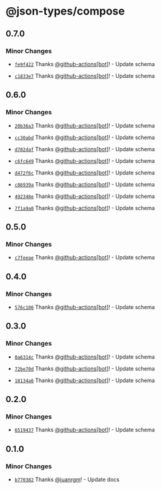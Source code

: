 # @json-types/compose

## 0.7.0

### Minor Changes

- [`fe9f422`](https://github.com/swordev/json-types/commit/fe9f422dc910673fcbd583061f3f58e95e83416e) Thanks [@github-actions[bot]](https://github.com/github-actions%5Bbot%5D)! - Update schema

- [`c1833e7`](https://github.com/swordev/json-types/commit/c1833e75450c476950fb16c5f44b227023b55bd5) Thanks [@github-actions[bot]](https://github.com/github-actions%5Bbot%5D)! - Update schema

## 0.6.0

### Minor Changes

- [`20b36a3`](https://github.com/swordev/json-types/commit/20b36a3b6da805924f7b836001ab5965f8be62d9) Thanks [@github-actions[bot]](https://github.com/github-actions%5Bbot%5D)! - Update schema

- [`cc30abd`](https://github.com/swordev/json-types/commit/cc30abdf35a865a208c59831ed0949be5aff4557) Thanks [@github-actions[bot]](https://github.com/github-actions%5Bbot%5D)! - Update schema

- [`d702daf`](https://github.com/swordev/json-types/commit/d702daf93e5bbee720045b841356fbcc77e859a2) Thanks [@github-actions[bot]](https://github.com/github-actions%5Bbot%5D)! - Update schema

- [`c6fc649`](https://github.com/swordev/json-types/commit/c6fc6495ff52032c93aaf3dd04bc8c90fd6a618a) Thanks [@github-actions[bot]](https://github.com/github-actions%5Bbot%5D)! - Update schema

- [`d472f6c`](https://github.com/swordev/json-types/commit/d472f6c534da42c9d474847f690b5866c7f335b4) Thanks [@github-actions[bot]](https://github.com/github-actions%5Bbot%5D)! - Update schema

- [`c86939a`](https://github.com/swordev/json-types/commit/c86939acfbb5740af45146501ad3876e4a65cc78) Thanks [@github-actions[bot]](https://github.com/github-actions%5Bbot%5D)! - Update schema

- [`492348e`](https://github.com/swordev/json-types/commit/492348e479a5f74ffef4b013eb83209ba3ad1c93) Thanks [@github-actions[bot]](https://github.com/github-actions%5Bbot%5D)! - Update schema

- [`7f1a9a0`](https://github.com/swordev/json-types/commit/7f1a9a041b41133d3cf6c4e2394e463945da927f) Thanks [@github-actions[bot]](https://github.com/github-actions%5Bbot%5D)! - Update schema

## 0.5.0

### Minor Changes

- [`c7feeae`](https://github.com/swordev/json-types/commit/c7feeaea2186b689d82697c8bdc04231e028847d) Thanks [@github-actions[bot]](https://github.com/github-actions%5Bbot%5D)! - Update schema

## 0.4.0

### Minor Changes

- [`576c106`](https://github.com/swordev/json-types/commit/576c106a2d7a1fe82988ce3066c7872c8f4744cc) Thanks [@github-actions[bot]](https://github.com/github-actions%5Bbot%5D)! - Update schema

## 0.3.0

### Minor Changes

- [`0a6314c`](https://github.com/swordev/json-types/commit/0a6314cd3f4e4857a1cc3e483ace08ca1edabe82) Thanks [@github-actions[bot]](https://github.com/github-actions%5Bbot%5D)! - Update schema

- [`72be70d`](https://github.com/swordev/json-types/commit/72be70db41fe0424a8b9f2364e4623d43487427b) Thanks [@github-actions[bot]](https://github.com/github-actions%5Bbot%5D)! - Update schema

- [`18134a6`](https://github.com/swordev/json-types/commit/18134a6bc6c9dcae9f110b3abc8516f38704f641) Thanks [@github-actions[bot]](https://github.com/github-actions%5Bbot%5D)! - Update schema

## 0.2.0

### Minor Changes

- [`6519437`](https://github.com/swordev/json-types/commit/6519437f7075c80a2d63f8931590d029e1b4e760) Thanks [@github-actions[bot]](https://github.com/github-actions%5Bbot%5D)! - Update schema

## 0.1.0

### Minor Changes

- [`b770382`](https://github.com/swordev/json-types/commit/b770382a645600837c5af0bdca4869eb867df978) Thanks [@juanrgm](https://github.com/juanrgm)! - Update docs
